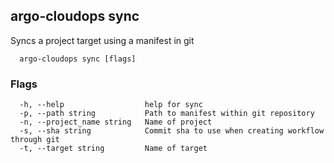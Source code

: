 ## argo-cloudops sync

Syncs a project target using a manifest in git

```
  argo-cloudops sync [flags]
```

### Flags

```
  -h, --help                  help for sync
  -p, --path string           Path to manifest within git repository
  -n, --project_name string   Name of project
  -s, --sha string            Commit sha to use when creating workflow through git
  -t, --target string         Name of target
```